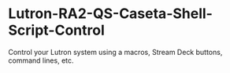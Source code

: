 # Lutron-RA2-QS-Caseta-Shell-Script-Control
Control your Lutron system using a macros, Stream Deck buttons, command lines, etc.
